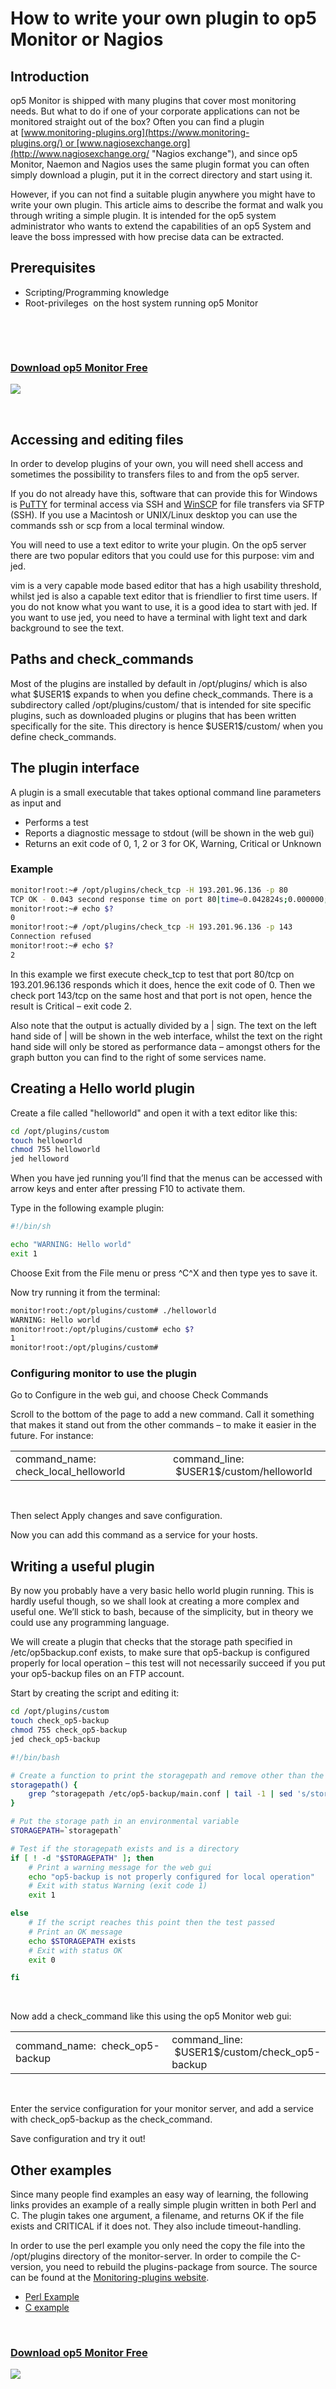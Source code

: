 # How to write your own plugin to op5 Monitor or Nagios

## Introduction

op5 Monitor is shipped with many plugins that cover most monitoring needs. But what to do if one of your corporate applications can not be monitored straight out of the box? Often you can find a plugin at [www.monitoring-plugins.org](https://www.monitoring-plugins.org/) or [www.nagiosexchange.org](http://www.nagiosexchange.org/ "Nagios exchange"), and since op5 Monitor, Naemon and Nagios uses the same plugin format you can often simply download a plugin, put it in the correct directory and start using it.

However, if you can not find a suitable plugin anywhere you might have to write your own plugin. This article aims to describe the format and walk you through writing a simple plugin. It is intended for the op5 system administrator who wants to extend the capabilities of an op5 System and leave the boss impressed with how precise data can be extracted.

## Prerequisites

-   Scripting/Programming knowledge
-   Root-privileges  on the host system running op5 Monitor

 

 

### [Download op5 Monitor Free](https://www.op5.com/download-op5-monitor/)

[![](attachments/688465/16155433.png)](https://www.op5.com/download-op5-monitor/)

 

## Accessing and editing files

In order to develop plugins of your own, you will need shell access and sometimes the possibility to transfers files to and from the op5 server.

If you do not already have this, software that can provide this for Windows is [PuTTY](http://www.chiark.greenend.org.uk/~sgtatham/putty/) for terminal access via SSH and [WinSCP](http://winscp.net/) for file transfers via SFTP (SSH). If you use a Macintosh or UNIX/Linux desktop you can use the commands ssh or scp from a local terminal window.

You will need to use a text editor to write your plugin. On the op5 server there are two popular editors that you could use for this purpose: vim and jed.

vim is a very capable mode based editor that has a high usability threshold, whilst jed is also a capable text editor that is friendlier to first time users. If you do not know what you want to use, it is a good idea to start with jed. If you want to use jed, you need to have a terminal with light text and dark background to see the text.

## Paths and check\_commands

Most of the plugins are installed by default in /opt/plugins/ which is also what \$USER1\$ expands to when you define check\_commands. There is a subdirectory called /opt/plugins/custom/ that is intended for site specific plugins, such as downloaded plugins or plugins that has been written specifically for the site. This directory is hence \$USER1\$/custom/ when you define check\_commands.

## The plugin interface

A plugin is a small executable that takes optional command line parameters as input and

-   Performs a test
-   Reports a diagnostic message to stdout (will be shown in the web gui)
-   Returns an exit code of 0, 1, 2 or 3 for OK, Warning, Critical or Unknown

### Example

``` {.bash data-syntaxhighlighter-params="brush: bash; gutter: false; theme: Confluence" data-theme="Confluence" style="brush: bash; gutter: false; theme: Confluence"}
monitor!root:~# /opt/plugins/check_tcp -H 193.201.96.136 -p 80
TCP OK - 0.043 second response time on port 80|time=0.042824s;0.000000;0.000000;0.000000;10.000000
monitor!root:~# echo $?
0
monitor!root:~# /opt/plugins/check_tcp -H 193.201.96.136 -p 143
Connection refused
monitor!root:~# echo $?
2
```

In this example we first execute check\_tcp to test that port 80/tcp on 193.201.96.136 responds which it does, hence the exit code of 0. Then we check port 143/tcp on the same host and that port is not open, hence the result is Critical – exit code 2.

Also note that the output is actually divided by a | sign. The text on the left hand side of | will be shown in the web interface, whilst the text on the right hand side will only be stored as performance data – amongst others for the graph button you can find to the right of some services name.

## Creating a Hello world plugin

Create a file called "helloworld" and open it with a text editor like this:

``` {.bash data-syntaxhighlighter-params="brush: bash; gutter: false; theme: Confluence" data-theme="Confluence" style="brush: bash; gutter: false; theme: Confluence"}
cd /opt/plugins/custom
touch helloworld
chmod 755 helloworld
jed helloword
```

When you have jed running you’ll find that the menus can be accessed with arrow keys and enter after pressing F10 to activate them.

Type in the following example plugin:

``` {.bash data-syntaxhighlighter-params="brush: bash; gutter: true; theme: Confluence" data-theme="Confluence" style="brush: bash; gutter: true; theme: Confluence"}
#!/bin/sh

echo "WARNING: Hello world"
exit 1
```

Choose Exit from the File menu or press \^C\^X and then type yes to save it.

Now try running it from the terminal:

``` {.bash data-syntaxhighlighter-params="brush: bash; gutter: false; theme: Confluence" data-theme="Confluence" style="brush: bash; gutter: false; theme: Confluence"}
monitor!root:/opt/plugins/custom# ./helloworld
WARNING: Hello world
monitor!root:/opt/plugins/custom# echo $?
1
monitor!root:/opt/plugins/custom#
```

### Configuring monitor to use the plugin

Go to Configure in the web gui, and choose Check Commands

Scroll to the bottom of the page to add a new command. Call it something that makes it stand out from the other commands – to make it easier in the future. For instance:

<table>
<colgroup>
<col width="50%" />
<col width="50%" />
</colgroup>
<tbody>
<tr class="odd">
<td align="left">command_name: 
check_local_helloworld</td>
<td align="left">command_line:
 $USER1$/custom/helloworld</td>
</tr>
</tbody>
</table>

 

Then select Apply changes and save configuration.

Now you can add this command as a service for your hosts.

## Writing a useful plugin

By now you probably have a very basic hello world plugin running. This is hardly useful though, so we shall look at creating a more complex and useful one. We’ll stick to bash, because of the simplicity, but in theory we could use any programming language.

We will create a plugin that checks that the storage path specified in /etc/op5backup.conf exists, to make sure that op5-backup is configured properly for local operation – this test will not necessarily succeed if you put your op5-backup files on an FTP account.

Start by creating the script and editing it:

``` {.bash data-syntaxhighlighter-params="brush: bash; gutter: false; theme: Confluence" data-theme="Confluence" style="brush: bash; gutter: false; theme: Confluence"}
cd /opt/plugins/custom
touch check_op5-backup
chmod 755 check_op5-backup
jed check_op5-backup
```

``` {.bash data-syntaxhighlighter-params="brush: bash; gutter: true; theme: Confluence" data-theme="Confluence" style="brush: bash; gutter: true; theme: Confluence"}
#!/bin/bash

# Create a function to print the storagepath and remove other than the path to the backup directory
storagepath() {
    grep ^storagepath /etc/op5-backup/main.conf | tail -1 | sed 's/storagepath="//g' | sed 's/"//g'
}

# Put the storage path in an environmental variable
STORAGEPATH=`storagepath`

# Test if the storagepath exists and is a directory
if [ ! -d "$STORAGEPATH" ]; then
    # Print a warning message for the web gui
    echo "op5-backup is not properly configured for local operation"
    # Exit with status Warning (exit code 1)
    exit 1

else
    # If the script reaches this point then the test passed
    # Print an OK message
    echo $STORAGEPATH exists
    # Exit with status OK   
    exit 0

fi
```

 

Now add a check\_command like this using the op5 Monitor web gui:

<table>
<colgroup>
<col width="50%" />
<col width="50%" />
</colgroup>
<tbody>
<tr class="odd">
<td align="left">command_name: 
check_op5-backup</td>
<td align="left">command_line:
 $USER1$/custom/check_op5-backup</td>
</tr>
</tbody>
</table>

 

Enter the service configuration for your monitor server, and add a service with check\_op5-backup as the check\_command.

Save configuration and try it out!

## Other examples

Since many people find examples an easy way of learning, the following links provides an example of a really simple plugin written in both Perl and C. The plugin takes one argument, a filename, and returns OK if the file exists and CRITICAL if it does not. They also include timeout-handling.

In order to use the perl example you only need the copy the file into the /opt/plugins directory of the monitor-server. In order to compile the C-version, you need to rebuild the plugins-package from source. The source can be found at the [Monitoring-plugins website](https://www.monitoring-plugins.org/). 

-   [Perl Example](#)
-   [C example](#)

 

### [Download op5 Monitor Free](https://www.op5.com/download-op5-monitor/)

[![](attachments/688465/16155433.png)](https://www.op5.com/download-op5-monitor/)

 

